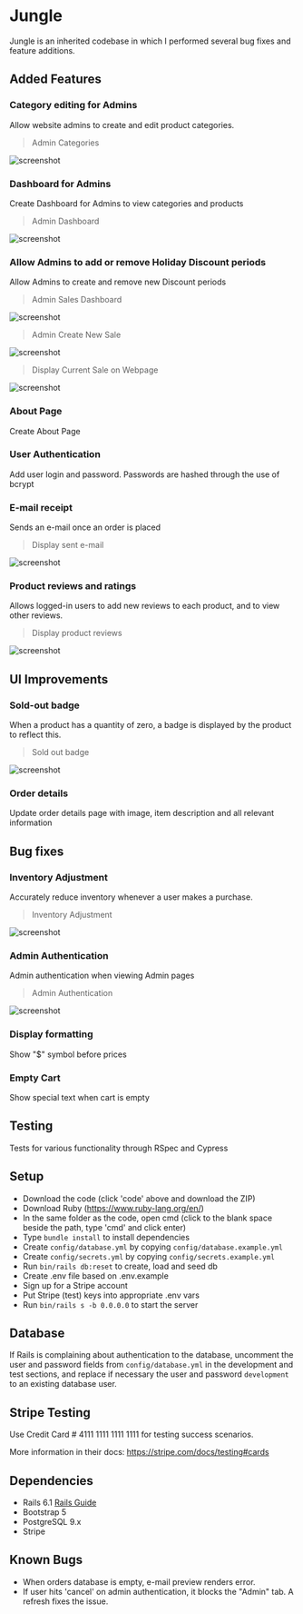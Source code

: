 # Jungle

Jungle is an inherited codebase in which I performed several bug fixes and feature additions.

## Added Features

### Category editing for Admins
Allow website admins to create and edit product categories.
> Admin Categories

![screenshot](https://github.com/open-meadow/jungle/blob/dff8c503bb8a36611c43beb0b7d7ff1294711555/docs/admin_categories.png)

### Dashboard for Admins
Create Dashboard for Admins to view categories and products
> Admin Dashboard

![screenshot](https://github.com/open-meadow/jungle/blob/dff8c503bb8a36611c43beb0b7d7ff1294711555/docs/admin_dashboard.png)

### Allow Admins to add or remove Holiday Discount periods
Allow Admins to create and remove new Discount periods
> Admin Sales Dashboard

![screenshot](https://github.com/open-meadow/jungle/blob/dff8c503bb8a36611c43beb0b7d7ff1294711555/docs/sales_dashboard.png)

> Admin Create New Sale

![screenshot](https://github.com/open-meadow/jungle/blob/dff8c503bb8a36611c43beb0b7d7ff1294711555/docs/create_new_sale.png)

> Display Current Sale on Webpage

![screenshot](https://github.com/open-meadow/jungle/blob/dff8c503bb8a36611c43beb0b7d7ff1294711555/docs/show_current_sale.png)

### About Page
Create About Page

### User Authentication
Add user login and password. Passwords are hashed through the use of bcrypt

### E-mail receipt
Sends an e-mail once an order is placed

> Display sent e-mail

![screenshot](https://github.com/open-meadow/jungle/blob/dff8c503bb8a36611c43beb0b7d7ff1294711555/docs/email.png)

### Product reviews and ratings
Allows logged-in users to add new reviews to each product, and to view other reviews.

> Display product reviews

![screenshot](https://github.com/open-meadow/jungle/blob/dff8c503bb8a36611c43beb0b7d7ff1294711555/docs/reviews.png)

## UI Improvements
### Sold-out badge
When a product has a quantity of zero, a badge is displayed by the product to reflect this.

> Sold out badge

![screenshot](https://github.com/open-meadow/scheduler/blob/d89e4d7a41476328005519e4c462f2fbd1e82af5/docs/1-displaying_appointments.png)


### Order details
Update order details page with image, item description and all relevant information

## Bug fixes
### Inventory Adjustment
Accurately reduce inventory whenever a user makes a purchase.
> Inventory Adjustment

![screenshot](https://github.com/open-meadow/jungle/blob/dff8c503bb8a36611c43beb0b7d7ff1294711555/docs/sold_out_badge.png)  

### Admin Authentication
Admin authentication when viewing Admin pages
> Admin Authentication

![screenshot](https://github.com/open-meadow/jungle/blob/dff8c503bb8a36611c43beb0b7d7ff1294711555/docs/admin_authentication.png)  


### Display formatting
Show "$" symbol before prices

### Empty Cart
Show special text when cart is empty

## Testing
Tests for various functionality through RSpec and Cypress

## Setup

- Download the code (click 'code' above and download the ZIP)
- Download Ruby (https://www.ruby-lang.org/en/)
- In the same folder as the code, open cmd (click to the blank space beside the path, type 'cmd' and click enter)
- Type `bundle install` to install dependencies
- Create `config/database.yml` by copying `config/database.example.yml`
- Create `config/secrets.yml` by copying `config/secrets.example.yml`
- Run `bin/rails db:reset` to create, load and seed db
- Create .env file based on .env.example
- Sign up for a Stripe account
- Put Stripe (test) keys into appropriate .env vars
- Run `bin/rails s -b 0.0.0.0` to start the server

## Database

If Rails is complaining about authentication to the database, uncomment the user and password fields from `config/database.yml` in the development and test sections, and replace if necessary the user and password `development` to an existing database user.

## Stripe Testing

Use Credit Card # 4111 1111 1111 1111 for testing success scenarios.

More information in their docs: <https://stripe.com/docs/testing#cards>

## Dependencies

- Rails 6.1 [Rails Guide](http://guides.rubyonrails.org/v6.1/)
- Bootstrap 5
- PostgreSQL 9.x
- Stripe

## Known Bugs
- When orders database is empty, e-mail preview renders error.
- If user hits 'cancel' on admin authentication, it blocks the "Admin" tab. A refresh fixes the issue.